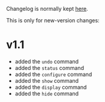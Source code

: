 Changelog is normally kept [here](https://github.com/Cervi-Robotics/interceptor/releases).

This is only for new-version changes:

# v1.1

* added the `undo` command
* added the `status` command
* added the `configure` command
* added the `show` command
* added the `display` command
* added the `hide` command

